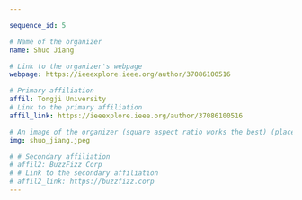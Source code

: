 ```yaml
---

sequence_id: 5

# Name of the organizer
name: Shuo Jiang

# Link to the organizer's webpage
webpage: https://ieeexplore.ieee.org/author/37086100516

# Primary affiliation
affil: Tongji University
# Link to the primary affiliation
affil_link: https://ieeexplore.ieee.org/author/37086100516

# An image of the organizer (square aspect ratio works the best) (place in the `assets/img/organizers` directory)
img: shuo_jiang.jpeg

# # Secondary affiliation
# affil2: BuzzFizz Corp
# # Link to the secondary affiliation
# affil2_link: https://buzzfizz.corp
---
```

